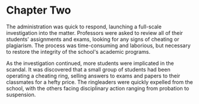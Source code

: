 # Chapter Two

The administration was quick to respond, launching a full-scale investigation into the matter. Professors were asked to review all of their students' assignments and exams, looking for any signs of cheating or plagiarism. The process was time-consuming and laborious, but necessary to restore the integrity of the school's academic programs.

As the investigation continued, more students were implicated in the scandal. It was discovered that a small group of students had been operating a cheating ring, selling answers to exams and papers to their classmates for a hefty price. The ringleaders were quickly expelled from the school, with the others facing disciplinary action ranging from probation to suspension.